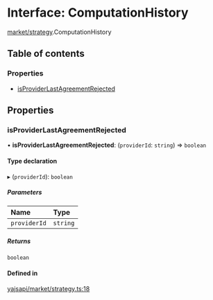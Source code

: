 # Interface: ComputationHistory

[market/strategy](../modules/market_strategy.md).ComputationHistory

## Table of contents

### Properties

- [isProviderLastAgreementRejected](market_strategy.ComputationHistory.md#isproviderlastagreementrejected)

## Properties

### isProviderLastAgreementRejected

• **isProviderLastAgreementRejected**: (`providerId`: `string`) => `boolean`

#### Type declaration

▸ (`providerId`): `boolean`

##### Parameters

| Name | Type |
| :------ | :------ |
| `providerId` | `string` |

##### Returns

`boolean`

#### Defined in

[yajsapi/market/strategy.ts:18](https://github.com/golemfactory/yajsapi/blob/e4105b2/yajsapi/market/strategy.ts#L18)
